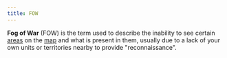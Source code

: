 ```yaml
---
title: FOW
---
```

 **Fog of War** (FOW) is the term used to describe the inability to see certain [areas](/wiki/index.php?title=Areas&action=edit&redlink=1 "Areas (page does not exist)") on the [map](/wiki/index.php?title=Map&action=edit&redlink=1 "Map (page does not exist)") and what is present in them, usually due to a lack of your own units or territories nearby to provide "reconnaissance".